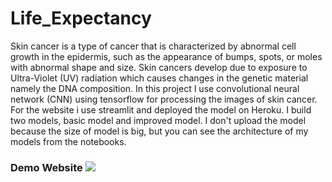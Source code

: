 # Life_Expectancy


Skin cancer is a type of cancer that is characterized by abnormal cell growth in the epidermis, such as the appearance of bumps, spots, or moles with abnormal shape and size. Skin cancers develop due to exposure to Ultra-Violet (UV) radiation which causes changes in the genetic material namely the DNA composition. In this project I use convolutional neural network (CNN) using tensorflow for processing the images of skin cancer. For the website i use streamlit and deployed the model on Heroku. I build two models, basic model and improved model. I don't upload the model because the size of model is big, but you can see the architecture of my models from the notebooks.



### Demo Website ![](Picture.jpg)

